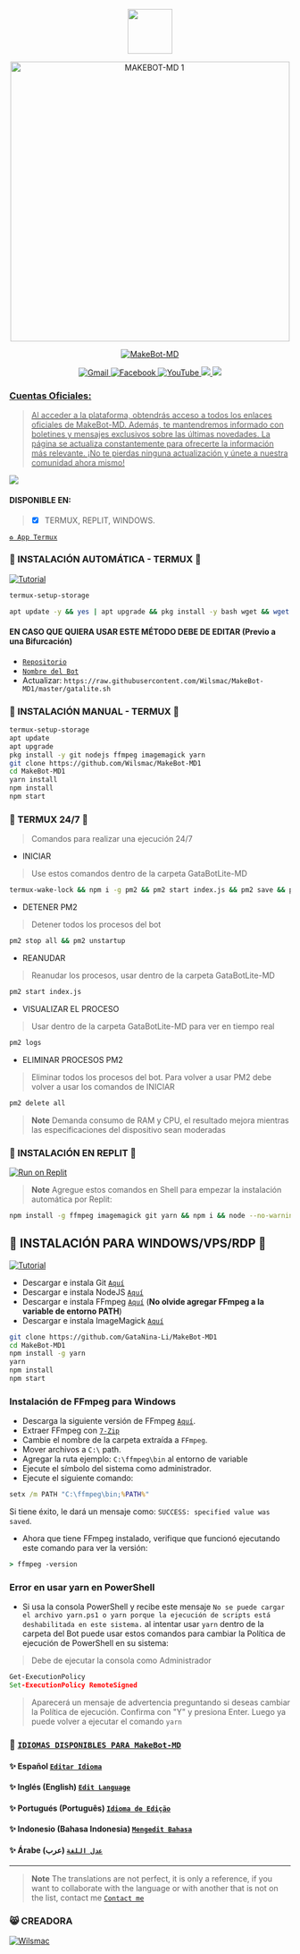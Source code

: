 
<p align="center"> 
<a href="https://github.com/Wilsmac/MakeBot-MD1"><img src="http://readme-typing-svg.herokuapp.com?font=mono&size=15&duration=2000&color=[00FFFF]&center=falso&vCenter=falso&lines=𝑴𝑨𝑲𝑬𝑩𝑶𝑻-𝑴𝑫++;𝑩𝑰𝑬𝑵𝑽𝑬𝑵𝑰𝑫𝑶(𝑨)+𝑨𝑳+𝑹𝑬𝑷𝑶𝑺𝑰𝑻𝑶𝑹𝑰𝑶+𝑨𝑷𝑶𝒀𝑨+𝑪𝑶𝑵+𝑼𝑵𝑨+🌟+𝑮𝑹𝑨𝑪𝑰𝑨𝑺" height="80px"></a> 
</p>
 

<p align="center"> 
<img src="https://telegra.ph/file/f2aab2a6191afb9660910.jpg" alt="MAKEBOT-MD 1" width="500"/>
</p>
<p align="center">
<a href="https://github.com/Wilsmac/MakeBot-MD1"><img title="MakeBot-MD" src="https://img.shields.io/badge/  🌺 ESTÁ ES UNA VERSIÓN SIMPLIFICADA DE GataBotLite-MD 🌺 -red?colorA=%233CCED8&colorB=%233CCED8&style=for-the-badge"></a>
</p>
 
<div align="center">
<a href="mailto: indefinido202@gmail.com">
<img src="https://img.shields.io/badge/Gmail-D14836?style=for-the-badge&logo=gmail&logoColor=white" alt="Gmail">
</a>
<a href="https://www.facebook.com/groups/1039865800178898/?ref=share">
<img src="https://img.shields.io/badge/Facebook-1877F2?style=for-the-badge&logo=facebook&logoColor=white" alt="Facebook">
</a>
<a href="https://www.youtube.com/@wilSMaC">
<img src="https://img.shields.io/badge/YouTube-FF0000?style=for-the-badge&logo=youtube&logoColor=white" alt="YouTube">
</a>
<a href="https://instagram.com/cmwilmer4">
<img src="https://img.shields.io/badge/Instagram-E4405F?style=for-the-badge&logo=instagram&logoColor=white">
</a>
<a href="https://paypal.me/">
<img src="https://img.shields.io/badge/PayPal-00457C?style=for-the-badge&logo=paypal&logoColor=white">
</div>

### Cuentas Oficiales:
> Al acceder a la plataforma, obtendrás acceso a todos los enlaces oficiales de MakeBot-MD. Además, te mantendremos informado con boletines y mensajes exclusivos sobre las últimas novedades. La página se actualiza constantemente para ofrecerte la información más relevante. ¡No te pierdas ninguna actualización y únete a nuestra comunidad ahora mismo!

<a href="https://www.atom.bio/Wilsmac/">
<img src="https://img.shields.io/badge/MakeBot-_Accounts-000000%7D?style=for-the-badge&logo=biolink&logoColor=dark">
</a>
  
#### DISPONIBLE EN:
> - [x] TERMUX, REPLIT, WINDOWS.


[`♻️ App Termux`](https://f-droid.org/es/packages/com.termux/)
### 🌸 INSTALACIÓN AUTOMÁTICA - TERMUX 🌸
<a href="https://youtu.be/tzM0f_N8BII">
<img src="https://img.shields.io/badge/Tutorial-FF0000?style=for-the-badge&logo=youtube&logoColor=white" alt="Tutorial"> </a>

```bash
termux-setup-storage
```
```bash
apt update -y && yes | apt upgrade && pkg install -y bash wget && wget -O - https://raw.githubusercontent.com/Wilsmac/MakeBot-MD1/master/gatalite.sh | bash
```
#### EN CASO QUE QUIERA USAR ESTE MÉTODO DEBE DE EDITAR (Previo a una Bifurcación)
- [`Repositorio`](https://github.com/Wilsmac/MakeBot-MD1/blob/14da583cddcf76285988dadb76cfc77f9373d8a8/gatalite.sh#L155)
- [`Nombre del Bot`](https://github.com/Wilsmac/MakeBot-MD1/blob/14da583cddcf76285988dadb76cfc77f9373d8a8/gatalite.sh#L159)
- Actualizar: `https://raw.githubusercontent.com/Wilsmac/MakeBot-MD1/master/gatalite.sh`
### 🌼 INSTALACIÓN MANUAL - TERMUX 🌼
```bash
termux-setup-storage
apt update
apt upgrade
pkg install -y git nodejs ffmpeg imagemagick yarn
git clone https://github.com/Wilsmac/MakeBot-MD1
cd MakeBot-MD1
yarn install
npm install
npm start
```

### 🍁 TERMUX 24/7 🍁 
> Comandos para realizar una ejecución 24/7
- INICIAR
> Use estos comandos dentro de la carpeta GataBotLite-MD
```bash
termux-wake-lock && npm i -g pm2 && pm2 start index.js && pm2 save && pm2 logs 
```
- DETENER PM2
> Detener todos los procesos del bot
```bash
pm2 stop all && pm2 unstartup
```
- REANUDAR 
> Reanudar los procesos, usar dentro de la carpeta GataBotLite-MD 
```bash
pm2 start index.js 
```
- VISUALIZAR EL PROCESO
> Usar dentro de la carpeta GataBotLite-MD para ver en tiempo real
```bash
pm2 logs 
```
- ELIMINAR PROCESOS PM2
> Eliminar todos los procesos del bot. Para volver a usar PM2 debe volver a usar los comandos de INICIAR
```bash
pm2 delete all
```
> **Note** Demanda consumo de RAM y CPU, el resultado mejora mientras las especificaciones del dispositivo sean moderadas

### 🌹 INSTALACIÓN EN REPLIT 🌹
<a target="_blank" href="https://replit.com/github/Wilsmac/MakeBot-MD1"><img alt="Run on Replit" src="https://binbashbanana.github.io/deploy-buttons/buttons/remade/replit.svg"></a>
> **Note** Agregue estos comandos en Shell para empezar la instalación automática por Replit:
```bash
npm install -g ffmpeg imagemagick git yarn && npm i && node --no-warnings index.js
```
## 🌻 INSTALACIÓN PARA WINDOWS/VPS/RDP 🌻
<a href="https://youtu.be/SaxYKnnZo3E">
<img src="https://img.shields.io/badge/Tutorial-FF0000?style=for-the-badge&logo=youtube&logoColor=white" alt="Tutorial"> </a>

* Descargar e instala Git [`Aquí`](https://git-scm.com/downloads)
* Descargar e instala NodeJS [`Aquí`](https://nodejs.org/en/download)
* Descargar e instala FFmpeg [`Aquí`](https://ffmpeg.org/download.html) (**No olvide agregar FFmpeg a la variable de entorno PATH**)
* Descargar e instala ImageMagick [`Aquí`](https://imagemagick.org/script/download.php)
```bash
git clone https://github.com/GataNina-Li/MakeBot-MD1
cd MakeBot-MD1
npm install -g yarn
yarn
npm install 
npm start
```
### Instalación de FFmpeg para Windows 
* Descarga la siguiente versión de FFmpeg [`Aquí`](https://www.gyan.dev/ffmpeg/builds/ffmpeg-git-full.7z).
* Extraer FFmpeg con [`7-Zip`](https://www.7-zip.org/download.html)
* Cambie el nombre de la carpeta extraída a `FFmpeg`.
* Mover archivos a `C:\` path.
* Agregar la ruta ejemplo: `C:\ffmpeg\bin` al entorno de variable
* Ejecute el símbolo del sistema como administrador.
* Ejecute el siguiente comando:
```cmd
setx /m PATH "C:\ffmpeg\bin;%PATH%"
```
Si tiene éxito, le dará un mensaje como: `SUCCESS: specified value was saved`.
* Ahora que tiene FFmpeg instalado, verifique que funcionó ejecutando este comando para ver la versión:
```cmd
> ffmpeg -version
```
### Error en usar yarn en PowerShell
* Si usa la consola PowerShell y recibe este mensaje `No se puede cargar el archivo yarn.ps1 o yarn porque la ejecución de scripts está deshabilitada en este sistema.` al intentar usar `yarn` dentro de la carpeta del Bot puede usar estos comandos para cambiar la Política de ejecución de PowerShell en su sistema:
> Debe de ejecutar la consola como Administrador
```cmd
Get-ExecutionPolicy
Set-ExecutionPolicy RemoteSigned
```
> Aparecerá un mensaje de advertencia preguntando si deseas cambiar la Política de ejecución. Confirma con "Y" y presiona Enter. Luego ya puede volver a ejecutar el comando `yarn`

### 💠 [`IDIOMAS DISPONIBLES PARA MakeBot-MD`](https://github.com/Wilsmac/MakeBot-MD1/blob/f406e0f1bba1ca7cd6ee4ef3208e156135a24dce/config.js#L31) 
#### ✨ Español  [`Editar Idioma`](https://github.com/Wilsmac/MakeBot-MD1/blob/master/lib/idiomas/espanol.js)
#### ✨ Inglés (English) [`Edit Language`](https://github.com/Wilsmac/MakeBot-MD1/blob/master/lib/idiomas/ingles.js)
#### ✨ Portugués (Português) [`Idioma de Edição`](https://github.com/Wilsmac/MakeBot-MD1/blob/master/lib/idiomas/portugues.js)
#### ✨ Indonesio (Bahasa Indonesia) [`Mengedit Bahasa`](https://github.com/Wilsmac/MakeBot-MD1/blob/master/lib/idiomas/indonesio.js) 
#### ✨ Árabe (عرب) [`عدل اللغة`](https://github.com/Wilsmac/MakeBot-MD1/blob/master/lib/idiomas/arabe.js)
----
> **Note** The translations are not perfect, it is only a reference, if you want to collaborate with the language or with another that is not on the list, contact me [`Contact me`](https://wa.me/50250101139?text=Hola%20❤️%20UNIFINED%20,%20deseo%20colaborar%20con%20las%20traducciones%20de%20MakeBot-MD.%20Hello%20UNIFINED%20,%20I%20want%20to%20collaborate%20with%20the%20translations%20of%20MakeBot-MD%20😺.)

### 😸 CREADORA 
[![Wilsmac](https://github.com/Wilsmac.png?size=200)](https://github.com/Wilsmac) 
